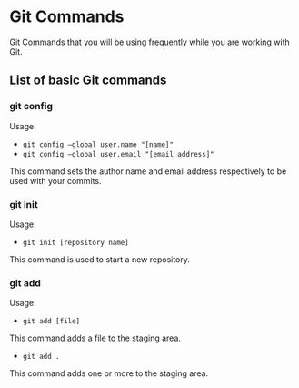 # Git Commands

Git Commands that you will be using frequently while you are working with Git.

## List of basic Git commands

### **git config**
Usage: 
* `git config –global user.name "[name]"`
*  `git config –global user.email "[email address]"`
   
This command sets the author name and email address respectively to be used with your commits.

### **git init**
Usage: 
* `git init [repository name]`

This command is used to start a new repository.

### **git add**
Usage: 
* `git add [file]`  

This command adds a file to the staging area.

* `git add .`  

This command adds one or more to the staging area.
